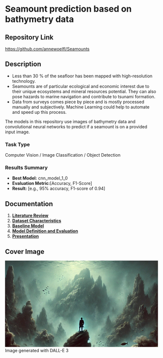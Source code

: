 # Seamount prediction based on bathymetry data

## Repository Link

https://github.com/annewoelfl/Seamounts

## Description

- Less than 30 % of the seafloor has been mapped with high-resolution technology.
- Seamounts are of particular ecological and economic interest due to their unique ecosystems and mineral resources potential. They can also pose hazards to marine navigation and contribute to tsunami formation.
- Data from surveys comes piece by piece and is mostly processed manually and subjectively. Machine Learning could help to automate and speed up this process.

The models in this repository use images of bathymetry data and convolutional neural networks to predict if a seamount is on a provided input image. 

### Task Type

Computer Vision / Image Classification / Object Detection

### Results Summary

- **Best Model:** cnn_model_1_0
- **Evaluation Metric:**[Accuracy, F1-Score]
- **Result:** [e.g., 95% accuracy, F1-score of 0.94]

## Documentation

1. **[Literature Review](0_LiteratureReview/README.md)**
2. **[Dataset Characteristics](1_DatasetCharacteristics/exploratory_data_analysis.ipynb)**
3. **[Baseline Model](2_BaselineModel/baseline_model.ipynb)**
4. **[Model Definition and Evaluation](3_Model/model_definition_evaluation)**
5. **[Presentation](4_Presentation/README.md)**

## Cover Image

![Project Cover Image](CoverImage/cover_image.png) 
Image generated with DALL-E 3